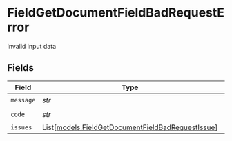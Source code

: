 # FieldGetDocumentFieldBadRequestError

Invalid input data


## Fields

| Field                                                                                                  | Type                                                                                                   | Required                                                                                               | Description                                                                                            |
| ------------------------------------------------------------------------------------------------------ | ------------------------------------------------------------------------------------------------------ | ------------------------------------------------------------------------------------------------------ | ------------------------------------------------------------------------------------------------------ |
| `message`                                                                                              | *str*                                                                                                  | :heavy_check_mark:                                                                                     | N/A                                                                                                    |
| `code`                                                                                                 | *str*                                                                                                  | :heavy_check_mark:                                                                                     | N/A                                                                                                    |
| `issues`                                                                                               | List[[models.FieldGetDocumentFieldBadRequestIssue](../models/fieldgetdocumentfieldbadrequestissue.md)] | :heavy_minus_sign:                                                                                     | N/A                                                                                                    |